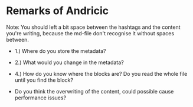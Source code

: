 # Remarks of Andricic

Note: You should left a bit space between the hashtags and the content you're writing, because the md-file don't recognise it without spaces between.

* 1.) Where do you store the metadata?

* 2.) What would you change in the metadata?

* 4.) How do you know where the blocks are? Do you read the whole file until you
      find the block?

* Do you think the overwriting of the content, could possible cause performance issues?
